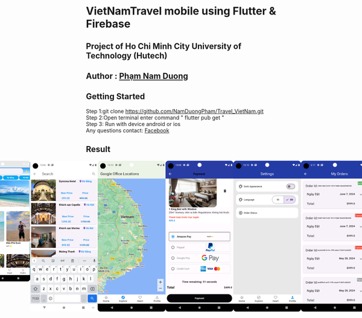 # VietNamTravel mobile using Flutter & Firebase

## Project of Ho Chi Minh City University of Technology (Hutech) <br>

## Author : <a href="https://www.facebook.com/pnduong0606">Phạm Nam Duong</a> <br>

## Getting Started

Step 1:git clone https://github.com/NamDuongPham/Travel_VietNam.git <br>
Step 2:Open terminal enter command " flutter pub get " <br>
Step 3: Run with device android or ios <br>
Any questions contact: <a href="https://www.facebook.com/pnduong0606">Facebook</a> <br>

## Result

<div style="display: flex; flex-wrap: wrap;">
  <div style="width: 55%; display: flex; justify-content: center ">
    <img style="width: 160px; height: 320px;" alt="" src="assets/images/home.png"/>
    <img style="width: 160px; height: 320px;" alt="" src="assets/images/manhinhcho.png"/>
    <img style="width: 160px; height: 320px;" alt="" src="assets/images/dangky.png"/>
    <img style="width: 160px; height: 320px;" alt="" src="assets/images/dangnhap.png"/>
    <img style="width: 160px; height: 320px;" alt="" src="assets/images/chitietdiemthamquan.png"/>
    <img style="width: 160px; height: 320px;" alt="" src="assets/images/chitietks.png"/>
  </div>
  <div style="width: 45%; display: flex; justify-content: center;">
    <img style="width: 200px; height: 400px;" alt="" src="assets/images/search.png"/>
    <img style="width: 200px; height: 400px;" alt="" src="assets/images/ggmap.png"/>
    <img style="width: 200px; height: 400px;" alt="" src="assets/images/chott.png"/>
    <img style="width: 200px; height: 400px;" alt="" src="assets/images/setting.png"/>
    <img style="width: 200px; height: 400px;" alt="" src="assets/images/orderstatus.png"/>
    <img style="width: 200px; height: 400px;" alt="" src="assets/images/iconapp.png"/>
  </div>
</div>
